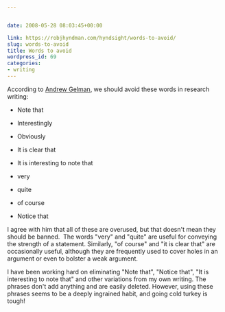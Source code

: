 ```yaml
---


date: 2008-05-28 08:03:45+00:00

link: https://robjhyndman.com/hyndsight/words-to-avoid/
slug: words-to-avoid
title: Words to avoid
wordpress_id: 69
categories:
- writing
---
```


According to [Andrew Gelman](http://www.stat.columbia.edu/~cook/movabletype/archives/2008/05/avoid_always_or.html), we should avoid these words in research writing:



	
  * Note that

	
  * Interestingly

	
  * Obviously

	
  * It is clear that

	
  * It is interesting to note that

	
  * very

	
  * quite

	
  * of course

	
  * Notice that


I agree with him that all of these are overused, but that doesn't mean they should be banned.  The words "very" and "quite" are useful for conveying the strength of a statement. Similarly, "of course" and "it is clear that" are occasionally useful, although they are frequently used to cover holes in an argument or even to bolster a weak argument.

I have been working hard on eliminating "Note that", "Notice that", "It is interesting to note that" and other variations from my own writing. The phrases don't add anything and are easily deleted. However, using these phrases seems to be a deeply ingrained habit, and going cold turkey is tough!
